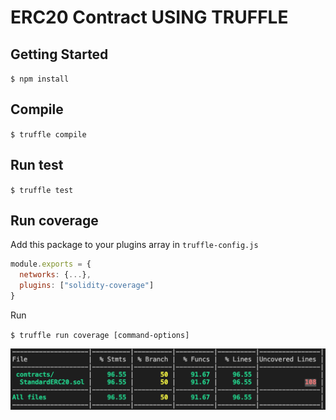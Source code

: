 # ERC20 Contract USING TRUFFLE

## Getting Started

`$ npm install`

## Compile

`$ truffle compile`

## Run test

`$ truffle test`

## Run coverage

Add this package to your plugins array in `truffle-config.js`

```js
module.exports = {
  networks: {...},
  plugins: ["solidity-coverage"]
}
```

Run

`$ truffle run coverage [command-options]`

![coverage](./coverage.png)
